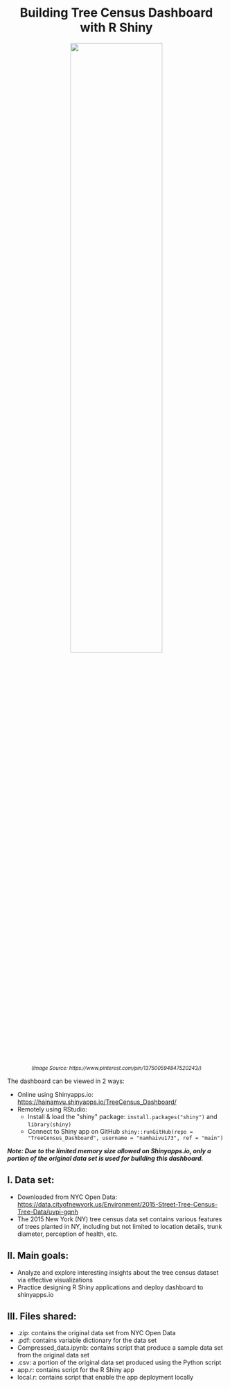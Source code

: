 <h1 align="center">
Building Tree Census Dashboard with R Shiny
</h1>
<p align="center">
<img src= "https://i.pinimg.com/originals/26/c2/ab/26c2ab08e01bb8205bf40502fb7aea6b.jpg" 
alt="" title="Image Source: https://www.pinterest.com/pin/137500594847520243/" width="65%" height="60%">
</p>
<p align="center">
<sup><i>(Image Source: https://www.pinterest.com/pin/137500594847520243/)</i></sup>
<!--- <sup><i><a href="https://www.pinterest.com/pin/137500594847520243">Image Source</a></i></sup> --->
</p>

The dashboard can be viewed in 2 ways:
- Online using Shinyapps.io: https://hainamvu.shinyapps.io/TreeCensus_Dashboard/
- Remotely using RStudio: 
  - Install & load the "shiny" package: ``install.packages("shiny")`` and ``library(shiny)``
  - Connect to Shiny app on GitHub ``shiny::runGitHub(repo = "TreeCensus_Dashboard", username = "namhaivu173", ref = "main")``

<p>
<b><i>Note: Due to the limited memory size allowed on Shinyapps.io, only a portion of the original data set is used for building this dashboard.</i></b>
</p>

## I. Data set:
- Downloaded from NYC Open Data: https://data.cityofnewyork.us/Environment/2015-Street-Tree-Census-Tree-Data/uvpi-gqnh
- The 2015 New York (NY) tree census data set contains various features of trees planted in NY, including but not limited to location details, trunk diameter, perception of health, etc.

## II. Main goals:

- Analyze and explore interesting insights about the tree census dataset via effective visualizations
- Practice designing R Shiny applications and deploy dashboard to shinyapps.io

## III. Files shared:

- .zip: contains the original data set from NYC Open Data
- .pdf: contains variable dictionary for the data set
- Compressed_data.ipynb: contains script that produce a sample data set from the original data set
- .csv: a portion of the original data set produced using the Python script
- app.r: contains script for the R Shiny app
- local.r: contains script that enable the app deployment locally
